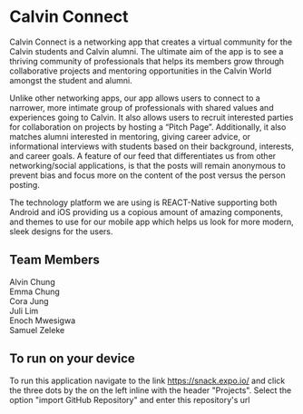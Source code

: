 # Calvin Connect
Calvin Connect is a networking app that creates a virtual community for the Calvin students and Calvin alumni. The ultimate aim of the app is to see a thriving community of professionals that helps its members grow through collaborative projects and mentoring opportunities in the Calvin World amongst the student and alumni.


Unlike other networking apps, our app allows users to connect to a narrower, more intimate group of professionals with shared values and experiences going to Calvin. It also allows users to recruit interested parties for collaboration on projects by hosting a “Pitch Page”. Additionally, it also matches alumni interested in mentoring, giving career advice, or informational interviews with students based on their background, interests, and career goals. A feature of our feed that differentiates us from other networking/social applications, is that the posts will remain anonymous to prevent bias and focus more on the content of the post versus the person posting.

The technology platform we are using is REACT-Native supporting both Android and iOS providing us a copious amount of amazing components, and themes to use for our mobile app which helps us look for more modern, sleek designs for the users.

## Team Members
Alvin Chung<br/>
Emma Chung<br/>
Cora Jung<br/>
Juli Lim<br/>
Enoch Mwesigwa<br/>
Samuel Zeleke<br/>


## To run on your device 

To run this application navigate to the link https://snack.expo.io/ and click the three dots by the on the left inline with the header "Projects". Select the option "import GitHub Repository" and enter this repository's url


